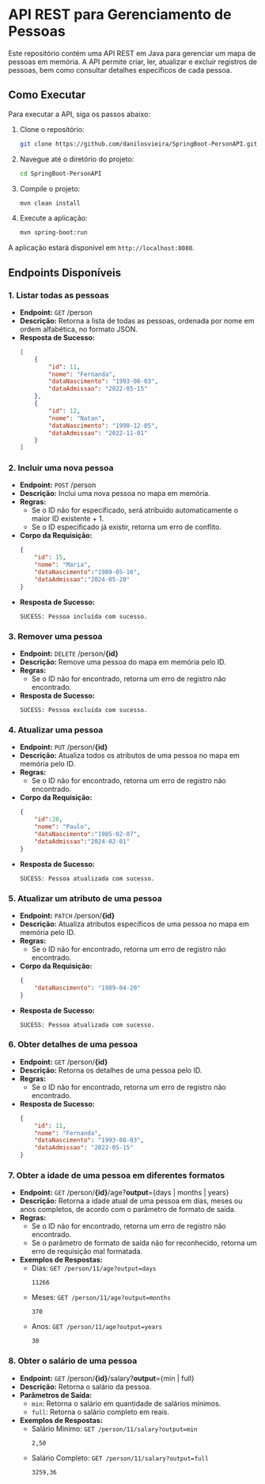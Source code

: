 # API REST para Gerenciamento de Pessoas

Este repositório contém uma API REST em Java para gerenciar um mapa de pessoas em memória. A API permite criar, ler, atualizar e excluir registros de pessoas, bem como consultar detalhes específicos de cada pessoa.


## Como Executar

Para executar a API, siga os passos abaixo:

1. Clone o repositório:
   ```sh
   git clone https://github.com/danilosvieira/SpringBoot-PersonAPI.git
   ```

2. Navegue até o diretório do projeto:
   ```sh
   cd SpringBoot-PersonAPI
   ```

3. Compile o projeto:
   ```sh
   mvn clean install
   ```

4. Execute a aplicação:
   ```sh
   mvn spring-boot:run
   ```

A aplicação estará disponível em `http://localhost:8080`.

## Endpoints Disponíveis

### 1. Listar todas as pessoas

- **Endpoint:** `GET` /person
- **Descrição:** Retorna a lista de todas as pessoas, ordenada por nome em ordem alfabética, no formato JSON.
- **Resposta de Sucesso:**
  ```json
  [
      {
          "id": 11,
          "nome": "Fernanda",
          "dataNascimento": "1993-08-03",
          "dataAdmissao": "2022-05-15"
      },
      {
          "id": 12,
          "nome": "Natan",
          "dataNascimento": "1990-12-05",
          "dataAdmissao": "2022-11-01"
      }
  ]
  ```

### 2. Incluir uma nova pessoa

- **Endpoint:** `POST` /person
- **Descrição:** Inclui uma nova pessoa no mapa em memória.
- **Regras:**
    - Se o ID não for especificado, será atribuído automaticamente o maior ID existente + 1.
    - Se o ID especificado já existir, retorna um erro de conflito.
- **Corpo da Requisição:**
  ```json
  {
      "id": 15,
      "nome": "Maria",
      "dataNascimento":"1989-05-16",
      "dataAdmissao":"2024-05-20"
  }
  ```
- **Resposta de Sucesso:**
  ```
  SUCESS: Pessoa incluída com sucesso.
  ```

### 3. Remover uma pessoa

- **Endpoint:** `DELETE` /person/**{id}**
- **Descrição:** Remove uma pessoa do mapa em memória pelo ID.
- **Regras:**
    - Se o ID não for encontrado, retorna um erro de registro não encontrado.
- **Resposta de Sucesso:**
  ```
  SUCESS: Pessoa excluída com sucesso.
  ```

### 4. Atualizar uma pessoa

- **Endpoint:** `PUT` /person/**{id}**
- **Descrição:** Atualiza todos os atributos de uma pessoa no mapa em memória pelo ID.
- **Regras:**
    - Se o ID não for encontrado, retorna um erro de registro não encontrado.
- **Corpo da Requisição:**
  ```json
  {
      "id":20,
      "nome": "Paulo",
      "dataNascimento":"1985-02-07",
      "dataAdmissao":"2024-02-01"
  }
  ```
- **Resposta de Sucesso:**
  ```
  SUCESS: Pessoa atualizada com sucesso.
  ```

### 5. Atualizar um atributo de uma pessoa

- **Endpoint:** `PATCH` /person/**{id}**
- **Descrição:** Atualiza atributos específicos de uma pessoa no mapa em memória pelo ID.
- **Regras:**
    - Se o ID não for encontrado, retorna um erro de registro não encontrado.
- **Corpo da Requisição:**
  ```json
  {
      "dataNascimento": "1989-04-20"
  }
  ```
- **Resposta de Sucesso:**
  ```
  SUCESS: Pessoa atualizada com sucesso.
  ```

### 6. Obter detalhes de uma pessoa

- **Endpoint:** `GET` /person/**{id}**
- **Descrição:** Retorna os detalhes de uma pessoa pelo ID.
- **Regras:**
    - Se o ID não for encontrado, retorna um erro de registro não encontrado.
- **Resposta de Sucesso:**
  ```json
  {
      "id": 11,
      "nome": "Fernanda",
      "dataNascimento": "1993-08-03",
      "dataAdmissao": "2022-05-15"
  }
  ```

### 7. Obter a idade de uma pessoa em diferentes formatos

- **Endpoint:** `GET` /person/**{id}**/age?**output**={days | months | years}
- **Descrição:** Retorna a idade atual de uma pessoa em dias, meses ou anos completos, de acordo com o parâmetro de formato de saída.
- **Regras:**
    - Se o ID não for encontrado, retorna um erro de registro não encontrado.
    - Se o parâmetro de formato de saída não for reconhecido, retorna um erro de requisição mal formatada.
- **Exemplos de Respostas:**
    - Dias: `GET /person/11/age?output=days`
      ```
      11266
      ```
    - Meses: `GET /person/11/age?output=months`
      ```
      370
      ```
    - Anos: `GET /person/11/age?output=years`
      ```
      30
      ```

### 8. Obter o salário de uma pessoa

- **Endpoint:** `GET` /person/**{id}**/salary?**output**={min | full}
- **Descrição:** Retorna o salário da pessoa.
- **Parâmetros de Saída:**
    - `min`: Retorna o salário em quantidade de salários mínimos.
    - `full`: Retorna o salário completo em reais.
- **Exemplos de Respostas:**
    - Salário Mínimo: `GET /person/11/salary?output=min`
      ```
      2,50
      ```
    - Salário Completo: `GET /person/11/salary?output=full`
      ```
      3259,36
      ```

